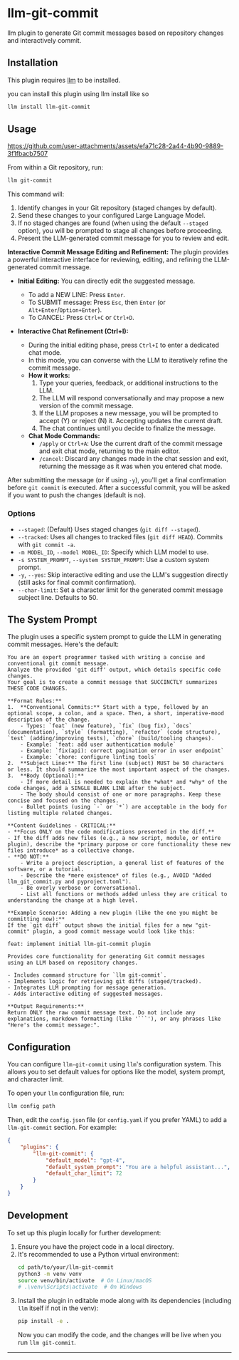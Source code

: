 # llm-git-commit

llm plugin to generate Git commit messages based on repository changes and interactively commit.

## Installation

This plugin requires [llm](https://llm.datasette.io/) to be installed.

you can install this plugin using llm install like so

```bash
llm install llm-git-commit
```

## Usage

https://github.com/user-attachments/assets/efa71c28-2a44-4b90-9889-3f1fbacb7507


From within a Git repository, run:

```bash
llm git-commit
```

This command will:
1.  Identify changes in your Git repository (staged changes by default).
2.  Send these changes to your configured Large Language Model.
3.  If no staged changes are found (when using the default `--staged` option), you will be prompted to stage all changes before proceeding.
4.  Present the LLM-generated commit message for you to review and edit.

**Interactive Commit Message Editing and Refinement:**
The plugin provides a powerful interactive interface for reviewing, editing, and refining the LLM-generated commit message.

-   **Initial Editing:** You can directly edit the suggested message.
    -   To add a NEW LINE: Press `Enter`.
    -   To SUBMIT message: Press `Esc`, then `Enter` (or `Alt+Enter`/`Option+Enter`).
    -   To CANCEL: Press `Ctrl+C` or `Ctrl+D`.

-   **Interactive Chat Refinement (Ctrl+I):**
    *   During the initial editing phase, press `Ctrl+I` to enter a dedicated chat mode.
    *   In this mode, you can converse with the LLM to iteratively refine the commit message.
    *   **How it works:**
        1.  Type your queries, feedback, or additional instructions to the LLM.
        2.  The LLM will respond conversationally and may propose a new version of the commit message.
        3.  If the LLM proposes a new message, you will be prompted to accept (Y) or reject (N) it. Accepting updates the current draft.
        4.  The chat continues until you decide to finalize the message.
    *   **Chat Mode Commands:**
        -   `/apply` or `Ctrl+A`: Use the current draft of the commit message and exit chat mode, returning to the main editor.
        -   `/cancel`: Discard any changes made in the chat session and exit, returning the message as it was when you entered chat mode.

After submitting the message (or if using `-y`), you'll get a final confirmation before `git commit` is executed.
After a successful commit, you will be asked if you want to push the changes (default is no).

### Options

-   `--staged`: (Default) Uses staged changes (`git diff --staged`).
-   `--tracked`: Uses all changes to tracked files (`git diff HEAD`). Commits with `git commit -a`.
-   `-m MODEL_ID`, `--model MODEL_ID`: Specify which LLM model to use.
-   `-s SYSTEM_PROMPT`, `--system SYSTEM_PROMPT`: Use a custom system prompt.
-   `-y`, `--yes`: Skip interactive editing and use the LLM's suggestion directly (still asks for final commit confirmation).
-   `--char-limit`: Set a character limit for the generated commit message subject line. Defaults to 50.

## The System Prompt

The plugin uses a specific system prompt to guide the LLM in generating commit messages. Here's the default:

    You are an expert programmer tasked with writing a concise and conventional git commit message.
    Analyze the provided 'git diff' output, which details specific code changes.
    Your goal is to create a commit message that SUCCINCTLY summarizes THESE CODE CHANGES.
    
    **Format Rules:**
    1.  **Conventional Commits:** Start with a type, followed by an optional scope, a colon, and a space. Then, a short, imperative-mood description of the change.
        - Types: `feat` (new feature), `fix` (bug fix), `docs` (documentation), `style` (formatting), `refactor` (code structure), `test` (adding/improving tests), `chore` (build/tooling changes).
        - Example: `feat: add user authentication module`
        - Example: `fix(api): correct pagination error in user endpoint`
        - Example: `chore: configure linting tools`
    2.  **Subject Line:** The first line (subject) MUST be 50 characters or less. It should summarize the most important aspect of the changes.
    3.  **Body (Optional):**
        - If more detail is needed to explain the *what* and *why* of the code changes, add a SINGLE BLANK LINE after the subject.
        - The body should consist of one or more paragraphs. Keep these concise and focused on the changes.
        - Bullet points (using `-` or `*`) are acceptable in the body for listing multiple related changes.
    
    **Content Guidelines - CRITICAL:**
    - **Focus ONLY on the code modifications presented in the diff.**
    - If the diff adds new files (e.g., a new script, module, or entire plugin), describe the *primary purpose or core functionality these new files introduce* as a collective change.
    - **DO NOT:**
        - Write a project description, a general list of features of the software, or a tutorial.
        - Describe the *mere existence* of files (e.g., AVOID "Added llm_git_commit.py and pyproject.toml").
        - Be overly verbose or conversational.
        - List all functions or methods added unless they are critical to understanding the change at a high level.
    
    **Example Scenario: Adding a new plugin (like the one you might be committing now):**
    If the `git diff` output shows the initial files for a new "git-commit" plugin, a good commit message would look like this:
    
    feat: implement initial llm-git-commit plugin
    
    Provides core functionality for generating Git commit messages
    using an LLM based on repository changes.
    
    - Includes command structure for `llm git-commit`.
    - Implements logic for retrieving git diffs (staged/tracked).
    - Integrates LLM prompting for message generation.
    - Adds interactive editing of suggested messages.
    
    **Output Requirements:**
    Return ONLY the raw commit message text. Do not include any explanations, markdown formatting (like '```'), or any phrases like "Here's the commit message:".

## Configuration

You can configure `llm-git-commit` using `llm`'s configuration system. This allows you to set default values for options like the model, system prompt, and character limit.

To open your `llm` configuration file, run:

```bash
llm config path
```

Then, edit the `config.json` file (or `config.yaml` if you prefer YAML) to add a `llm-git-commit` section. For example:

```json
{
    "plugins": {
        "llm-git-commit": {
            "default_model": "gpt-4",
            "default_system_prompt": "You are a helpful assistant...",
            "default_char_limit": 72
        }
    }
}
```

## Development

To set up this plugin locally for further development:

1.  Ensure you have the project code in a local directory.
2.  It's recommended to use a Python virtual environment:
    ```bash
    cd path/to/your/llm-git-commit
    python3 -m venv venv
    source venv/bin/activate  # On Linux/macOS
    # .\venv\Scripts\activate  # On Windows
    ```
3.  Install the plugin in editable mode along with its dependencies (including `llm` itself if not in the venv):
    ```bash
    pip install -e .
    ```
    Now you can modify the code, and the changes will be live when you run `llm git-commit`.

---
